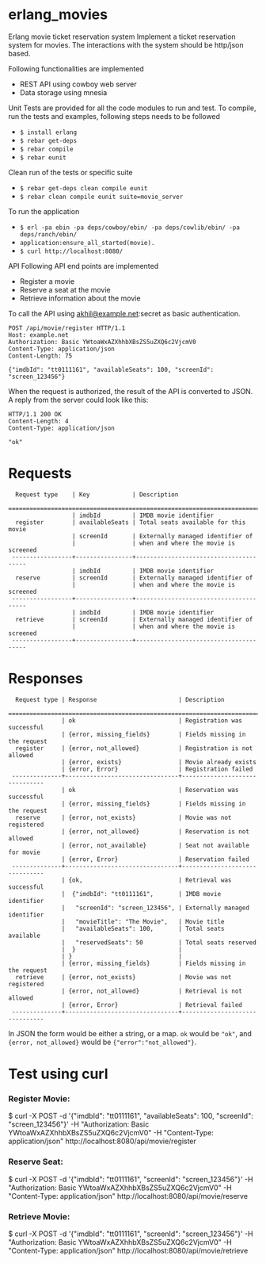# erlang_movies
Erlang movie ticket reservation system
Implement a ticket reservation system for movies. The interactions with the system should be http/json based.

Following functionalities are implemented
* REST API using cowboy web server
* Data storage using mnesia 

Unit Tests are provided for all the code modules to run and test. To compile, run the tests and examples, following steps needs to be followed

* `$ install erlang`
* `$ rebar get-deps`
* `$ rebar compile`
* `$ rebar eunit`

Clean run of the tests or specific suite

* `$ rebar get-deps clean compile eunit`
* `$ rebar clean compile eunit suite=movie_server`

To run the application

* `$ erl -pa ebin -pa deps/cowboy/ebin/ -pa deps/cowlib/ebin/ -pa deps/ranch/ebin/`
* `application:ensure_all_started(movie).`
* `$ curl http://localhost:8080/`

API
Following API end points are implemented
* Register a movie
* Reserve a seat at the movie
* Retrieve information about the movie

To call the API using akhil@example.net:secret as basic authentication.

    POST /api/movie/register HTTP/1.1
    Host: example.net
    Authorization: Basic YWtoaWxAZXhhbXBsZS5uZXQ6c2VjcmV0
    Content-Type: application/json
    Content-Length: 75
    
    {"imdbId": "tt0111161", "availableSeats": 100, "screenId": "screen_123456"}

When the request is authorized, the result of the API is converted to JSON. A reply from the server could look like this:

    HTTP/1.1 200 OK
    Content-Length: 4
    Content-Type: application/json
     
    "ok"

# Requests

      Request type    | Key            | Description
     ==========================================================================
                      | imdbId         | IMDB movie identifier
      register        | availableSeats | Total seats available for this movie
                      | screenId       | Externally managed identifier of
                      |                | when and where the movie is screened
     -----------------+----------------+---------------------------------------
                      | imdbId         | IMDB movie identifier
      reserve         | screenId       | Externally managed identifier of
                      |                | when and where the movie is screened
     -----------------+----------------+---------------------------------------
                      | imdbId         | IMDB movie identifier
      retrieve        | screenId       | Externally managed identifier of
                      |                | when and where the movie is screened 
     -----------------+----------------+---------------------------------------

# Responses

      Request type | Response                       | Description
     ===========================================================================
                   | ok                             | Registration was successful
                   | {error, missing_fields}        | Fields missing in the request
      register     | {error, not_allowed}           | Registration is not allowed
                   | {error, exists}                | Movie already exists
                   | {error, Error}                 | Registration failed
     --------------+--------------------------------+-------------------------------
                   | ok                             | Reservation was successful
                   | {error, missing_fields}        | Fields missing in the request
      reserve      | {error, not_exists}            | Movie was not registered
                   | {error, not_allowed}           | Reservation is not allowed
                   | {error, not_available}         | Seat not available for movie
                   | {error, Error}                 | Reservation failed
     --------------+--------------------------------+-------------------------------
                   | {ok,                           | Retrieval was successful
                   |  {"imdbId": "tt0111161",       | IMDB movie identifier
                   |   "screenId": "screen_123456", | Externally managed identifier
                   |   "movieTitle": "The Movie",   | Movie title
                   |   "availableSeats": 100,       | Total seats available
                   |   "reservedSeats": 50          | Total seats reserved
                   |  }                             |
                   | }                              |
                   | {error, missing_fields}        | Fields missing in the request
      retrieve     | {error, not_exists}            | Movie was not registered
                   | {error, not_allowed}           | Retrieval is not allowed
                   | {error, Error}                 | Retrieval failed
     --------------+--------------------------------+-------------------------------


In JSON the form would be either a string, or a map. `ok` would be `"ok"`, and
`{error, not_allowed}` would be `{"error":"not_allowed"}`.

# Test using curl
### Register Movie:
$ curl -X POST -d '{"imdbId": "tt0111161", "availableSeats": 100, "screenId": "screen_123456"}' -H "Authorization: Basic YWtoaWxAZXhhbXBsZS5uZXQ6c2VjcmV0" -H "Content-Type: application/json" http://localhost:8080/api/movie/register

### Reserve Seat:
$ curl -X POST -d '{"imdbId": "tt0111161", "screenId": "screen_123456"}' -H "Authorization: Basic YWtoaWxAZXhhbXBsZS5uZXQ6c2VjcmV0" -H "Content-Type: application/json" http://localhost:8080/api/movie/reserve

### Retrieve Movie:
$ curl -X POST -d '{"imdbId": "tt0111161", "screenId": "screen_123456"}' -H "Authorization: Basic YWtoaWxAZXhhbXBsZS5uZXQ6c2VjcmV0" -H "Content-Type: application/json" http://localhost:8080/api/movie/retrieve
